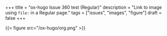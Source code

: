 +++
title = "ox-hugo Issue 360 test (Regular)"
description = "Link to image using `file:` in a Regular page."
tags = ["issues", "images", "figure"]
draft = false
+++

{{< figure src="/ox-hugo/org.png" >}}
